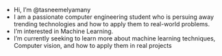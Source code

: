 -  Hi, I’m @tasneemelyamany
- I am a passionate computer engineering student who is persuing away trending technologies and how to apply them to real-world problems.
-  I’m interested in Machine Learning.
-  I’m currently seeking to learn more about machine learning techniques, Computer vision, and how to apply them in real projects
